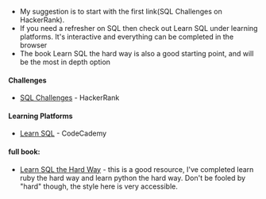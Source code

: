 
* My suggestion is to start with the first link(SQL Challenges on HackerRank). 
* If you need a refresher on SQL then check out Learn SQL under learning platforms. It's interactive and everything can be completed in the browser
* The book Learn SQL the hard way is also a good starting point, and will be the most in depth option

#### Challenges

* [SQL Challenges](https://www.hackerrank.com/domains/sql) - HackerRank

#### Learning Platforms

* [Learn SQL](https://www.codecademy.com/enrolled/courses/learn-sql) - CodeCademy

#### full book:

* [Learn SQL the Hard Way](https://github.com/taboularasa/learn_sql_the_hard_way/blob/master/learn-sql-the-hard-way.pdf) - this is a good resource, I've completed learn ruby the hard way and learn python the hard way. Don't be fooled by "hard" though, the style here is very accessible.
